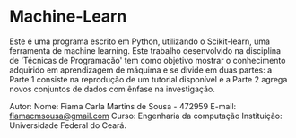 # Machine-Learn 
Este é uma programa escrito em Python,  utilizando o Scikit-learn, uma ferramenta de machine
learning. Este trabalho desenvolvido na disciplina de 'Técnicas de Programação' tem como objetivo mostrar o conhecimento adquirido em aprendizagem de máquima e se divide em duas partes:  a Parte 1 consiste na reprodução de um tutorial disponível e a Parte 2 agrega novos conjuntos de dados com ênfase na investigação. 

Autor:
Nome: Fiama Carla Martins de Sousa - 472959 E-mail: fiamacmsousa@gmail.com Curso: Engenharia da computação Instituição: Universidade Federal do Ceará.
